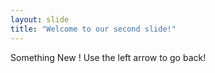 ```yaml
---
layout: slide
title: "Welcome to our second slide!"
---
```

Something New !
Use the left arrow to go back!
